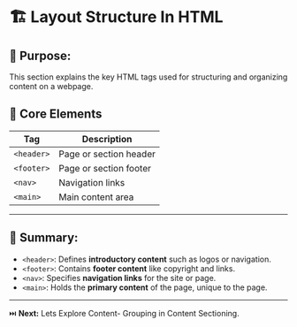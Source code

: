 # 🏗️ Layout Structure In HTML

## 🎯 Purpose:

This section explains the key HTML tags used for structuring and organizing content on a webpage.

## 📑 Core Elements

| **Tag**         | **Description**                      |
| --------------- | ------------------------------------ |
| `<header>`      | Page or section header              |
| `<footer>`      | Page or section footer              |
| `<nav>`         | Navigation links                    |
| `<main>`        | Main content area                   |

---

## 🔑 Summary:

- `<header>`: Defines **introductory content** such as logos or navigation.
- `<footer>`: Contains **footer content** like copyright and links.
- `<nav>`: Specifies **navigation links** for the site or page.
- `<main>`: Holds the **primary content** of the page, unique to the page.

---

⏭️ **Next:** Lets Explore Content- Grouping in Content Sectioning.